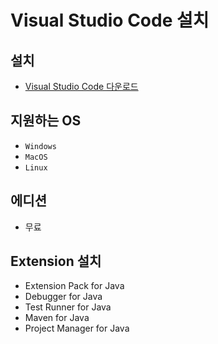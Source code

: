 # Visual Studio Code 설치

## 설치

* [Visual Studio Code 다운로드](https://code.visualstudio.com/Download)

## 지원하는 OS

* `Windows`
* `MacOS`
* `Linux`

## 에디션

* 무료

## Extension 설치

* Extension Pack for Java
* Debugger for Java
* Test Runner for Java
* Maven for Java
* Project Manager for Java